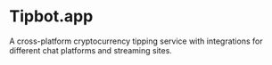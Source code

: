 # Tipbot.app
A cross-platform cryptocurrency tipping service with integrations for different chat platforms and streaming sites.
